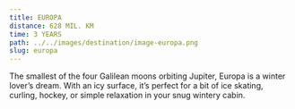 ```yaml
---
title: EUROPA
distance: 628 MIL. KM
time: 3 YEARS
path: ../../images/destination/image-europa.png
slug: europa
---
```


The smallest of the four Galilean moons orbiting Jupiter, Europa is a winter lover’s dream. With an icy surface, it’s perfect for a bit of ice skating, curling, hockey, or simple relaxation in your snug wintery cabin.
